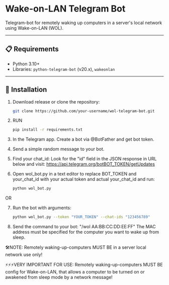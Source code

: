 # Wake-on-LAN Telegram Bot  

Telegram-bot for remotely waking up computers in a server's local network using Wake-on-LAN (WOL).  

---

## 📋 Requirements  
- Python 3.10+  
- Libraries: `python-telegram-bot` (v20.x), `wakeonlan`  

---

## 🚀 Installation  
1. Download release or clone the repository:
   ```bash
   git clone https://github.com/your-username/wol-telegram-bot.git
2. RUN
   ```bash  
   pip install -r requirements.txt

3. In the Telegram app. Create a bot via @BotFather and get bot token.

4. Send a simple random message to your bot.

5. Find your chat_id: Look for the "id" field in the JSON response in URL below and visit:
   https://api.telegram.org/botBOT_TOKEN/getUpdates
   
6. Open wol_bot.py in a text editor to replace BOT_TOKEN and your_chat_id with your actual token and actual your_chat_id and run:
   ```bash
   python wol_bot.py

OR
   
7. Run the bot with arguments:
   ```bash
   python wol_bot.py --token "YOUR_TOKEN" --chat-ids "123456789"

8. Send the command to your bot:
"/wol AA:BB:CC:DD:EE:FF"
The MAC address must be specified for the computer you want to wake up from sleep.

🛠️NOTE: Remotely waking-up-computers MUST BE in a server local network use only!

⚡⚡⚡VERY IMPORTANT FOR USE: Remotely waking-up-computers MUST BE config for Wake-on-LAN, that allows a computer to be turned on or awakened from sleep mode by a network message!
